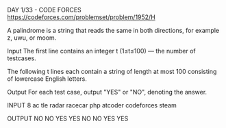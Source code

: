 DAY 1/33 - CODE FORCES
https://codeforces.com/problemset/problem/1952/H

A palindrome is a string that reads the same in both directions, for example z, uwu, or moom.

Input
The first line contains an integer t
 (1≤t≤100) — the number of testcases.

The following t lines each contain a string of length at most 100
consisting of lowercase English letters.

Output
For each test case, output "YES" or "NO", denoting the answer.

INPUT
8
ac
tle
radar
racecar
php
atcoder
codeforces
steam

OUTPUT
NO
NO
YES
YES
NO
NO
YES
YES
